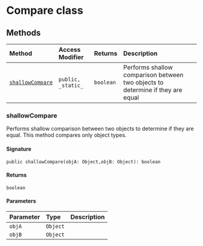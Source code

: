 # Compare class












## Methods

| Method	   | Access Modifier | Returns	| Description|
|:-------------|:----|:-------|:-----------|
|[`shallowCompare`](#shallowcompare)     | `public, _static_` | `boolean` | Performs shallow comparison between two objects to determine if they are equal |




### shallowCompare

Performs shallow comparison between two objects to determine if they are equal. This method compares 
only object types. 


#### Signature
`public shallowCompare(objA: Object,objB: Object): boolean`

#### Returns
`boolean`

#### Parameters


| Parameter	   | Type    | Description |
|:-------------|:---------------|:------------|
| `objA`    | `Object` |  |
| `objB`    | `Object` |  |


